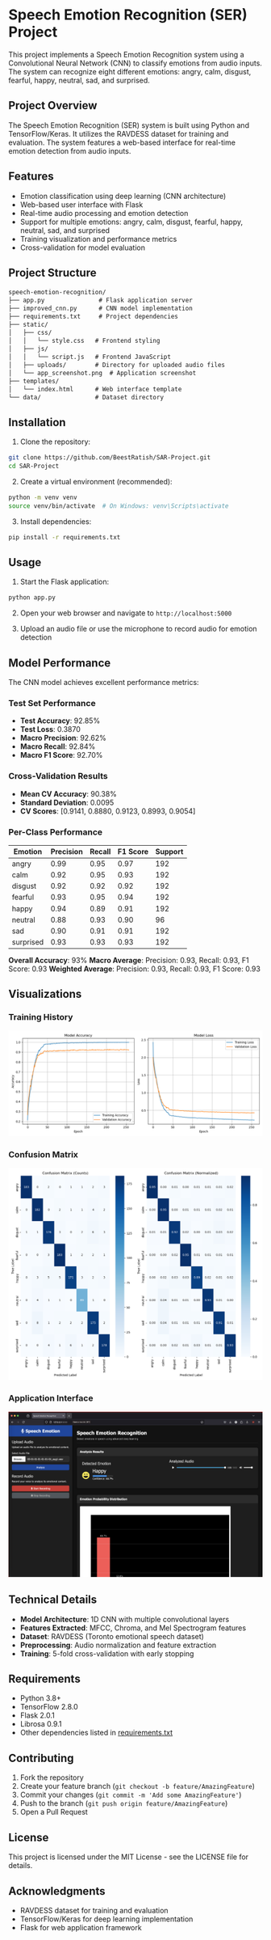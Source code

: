 # Speech Emotion Recognition (SER) Project

This project implements a Speech Emotion Recognition system using a Convolutional Neural Network (CNN) to classify emotions from audio inputs. The system can recognize eight different emotions: angry, calm, disgust, fearful, happy, neutral, sad, and surprised.

## Project Overview

The Speech Emotion Recognition (SER) system is built using Python and TensorFlow/Keras. It utilizes the RAVDESS dataset for training and evaluation. The system features a web-based interface for real-time emotion detection from audio inputs.

## Features

- Emotion classification using deep learning (CNN architecture)
- Web-based user interface with Flask
- Real-time audio processing and emotion detection
- Support for multiple emotions: angry, calm, disgust, fearful, happy, neutral, sad, and surprised
- Training visualization and performance metrics
- Cross-validation for model evaluation

## Project Structure

```
speech-emotion-recognition/
├── app.py               # Flask application server
├── improved_cnn.py      # CNN model implementation
├── requirements.txt     # Project dependencies
├── static/
│   ├── css/
│   │   └── style.css   # Frontend styling
│   ├── js/
│   │   └── script.js   # Frontend JavaScript
│   ├── uploads/        # Directory for uploaded audio files
│   └── app_screenshot.png  # Application screenshot
├── templates/
│   └── index.html      # Web interface template
└── data/               # Dataset directory
```

## Installation

1. Clone the repository:
```bash
git clone https://github.com/BeestRatish/SAR-Project.git
cd SAR-Project
```

2. Create a virtual environment (recommended):
```bash
python -m venv venv
source venv/bin/activate  # On Windows: venv\Scripts\activate
```

3. Install dependencies:
```bash
pip install -r requirements.txt
```

## Usage

1. Start the Flask application:
```bash
python app.py
```

2. Open your web browser and navigate to `http://localhost:5000`

3. Upload an audio file or use the microphone to record audio for emotion detection

## Model Performance

The CNN model achieves excellent performance metrics:

### Test Set Performance
- **Test Accuracy**: 92.85%
- **Test Loss**: 0.3870
- **Macro Precision**: 92.62%
- **Macro Recall**: 92.84%
- **Macro F1 Score**: 92.70%

### Cross-Validation Results
- **Mean CV Accuracy**: 90.38%
- **Standard Deviation**: 0.0095
- **CV Scores**: [0.9141, 0.8880, 0.9123, 0.8993, 0.9054]

### Per-Class Performance
| Emotion    | Precision | Recall | F1 Score | Support |
|------------|-----------|--------|----------|---------|
| angry      | 0.99      | 0.95   | 0.97     | 192     |
| calm       | 0.92      | 0.95   | 0.93     | 192     |
| disgust    | 0.92      | 0.92   | 0.92     | 192     |
| fearful    | 0.93      | 0.95   | 0.94     | 192     |
| happy      | 0.94      | 0.89   | 0.91     | 192     |
| neutral    | 0.88      | 0.93   | 0.90     | 96      |
| sad        | 0.90      | 0.91   | 0.91     | 192     |
| surprised  | 0.93      | 0.93   | 0.93     | 192     |

**Overall Accuracy**: 93%
**Macro Average**: Precision: 0.93, Recall: 0.93, F1 Score: 0.93
**Weighted Average**: Precision: 0.93, Recall: 0.93, F1 Score: 0.93

## Visualizations

### Training History
![Training History](training_history.png)

### Confusion Matrix
![Confusion Matrix](confusion_matrix.png)

### Application Interface
![Application Interface](static/app_screenshot.png)

## Technical Details

- **Model Architecture**: 1D CNN with multiple convolutional layers
- **Features Extracted**: MFCC, Chroma, and Mel Spectrogram features
- **Dataset**: RAVDESS (Toronto emotional speech dataset)
- **Preprocessing**: Audio normalization and feature extraction
- **Training**: 5-fold cross-validation with early stopping

## Requirements

- Python 3.8+
- TensorFlow 2.8.0
- Flask 2.0.1
- Librosa 0.9.1
- Other dependencies listed in [requirements.txt](requirements.txt)

## Contributing

1. Fork the repository
2. Create your feature branch (`git checkout -b feature/AmazingFeature`)
3. Commit your changes (`git commit -m 'Add some AmazingFeature'`)
4. Push to the branch (`git push origin feature/AmazingFeature`)
5. Open a Pull Request

## License

This project is licensed under the MIT License - see the LICENSE file for details.

## Acknowledgments

- RAVDESS dataset for training and evaluation
- TensorFlow/Keras for deep learning implementation
- Flask for web application framework
